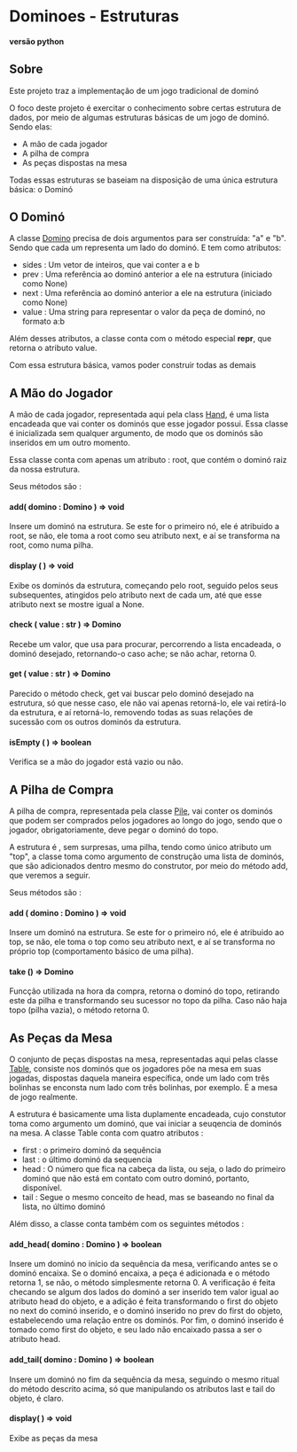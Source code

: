 # Dominoes - Estruturas
#### versão python

## Sobre

Este projeto traz a implementação de um jogo tradicional de dominó

O foco deste projeto é exercitar o conhecimento sobre certas estrutura de dados, por meio de algumas estruturas básicas de um jogo de dominó. Sendo elas:

- A mão de cada jogador
- A pilha de compra
- As peças dispostas na mesa

Todas essas estruturas se baseiam na disposição de uma única estrutura básica: o Dominó

## O Dominó

A classe [Domino](python/scripts/domino.py) precisa de dois argumentos para ser construída: "a" e "b". Sendo que cada um representa um lado do dominó. E tem como atributos:

- sides : Um vetor de inteiros, que vai conter a e b
- prev : Uma referência ao dominó anterior a ele na estrutura (iniciado como None)
- next : Uma referência ao dominó anterior a ele na estrutura (iniciado como None)
- value : Uma string para representar o valor da peça de dominó, no formato a:b

Além desses atributos, a classe conta com o método especial __repr__, que retorna o atributo value.

Com essa estrutura básica, vamos poder construir todas as demais

## A Mão do Jogador

A mão de cada jogador, representada aqui pela class [Hand](https://github.com/Tubskleyson/Dominoes/blob/ed627f2e4221dff5eb5cb81756e448f77cbe77df/python/scripts/structures.py#L1-L66), é uma lista encadeada que vai conter os dominós que esse jogador possui. Essa classe é inicializada sem qualquer argumento, de modo que os dominós são inseridos em um outro momento.

Essa classe conta com apenas um atributo : root, que contém o dominó raiz da nossa estrutura. 

Seus métodos são : 

#### add( domino : Domino ) => void 

Insere um dominó na estrutura. Se este for o primeiro nó, ele é atribuido a root, se não, ele toma a root como seu atributo next, e aí se transforma na root, como numa pilha.

#### display ( ) => void 

Exibe os dominós da estrutura, começando pelo root, seguido pelos seus subsequentes, atingidos pelo atributo next de cada um, até que esse atributo next se mostre igual a None.

#### check ( value : str ) => Domino  

Recebe um valor, que usa para procurar, percorrendo a lista encadeada, o dominó desejado, retornando-o caso ache; se não achar, retorna 0.

#### get ( value : str ) => Domino 

Parecido o método check, get vai buscar pelo dominó desejado na estrutura, só que nesse caso, ele não vai apenas retorná-lo, ele vai retirá-lo da estrutura, e aí retorná-lo, removendo todas as suas relações de sucessão com os outros dominós da estrutura.

#### isEmpty ( ) => boolean  

Verifica se a mão do jogador está vazio ou não.


## A Pilha de Compra

A pilha de compra, representada pela classe [Pile](https://github.com/Tubskleyson/Dominoes/blob/78b8721c39c53c0690bd7d9fd62ea148585baf5e/python/scripts/structures.py#L66-L91), vai conter os dominós que podem ser comprados pelos jogadores ao longo do jogo, sendo que o jogador, obrigatoriamente, deve pegar o dominó do topo.

A estrutura é , sem surpresas, uma pilha, tendo como único atributo um "top", a classe toma como argumento de construção uma lista de dominós, que são adicionados dentro mesmo do construtor, por meio do método add, que veremos a seguir.

Seus métodos são : 

#### add ( domino : Domino ) => void

Insere um dominó na estrutura. Se este for o primeiro nó, ele é atribuido ao top, se não, ele toma o top como seu atributo next, e aí se transforma no próprio top (comportamento básico de uma pilha).

#### take () => Domino

Funcção utilizada na hora da compra, retorna o dominó do topo, retirando este da pilha e transformando seu sucessor no topo da pilha. Caso não haja topo (pilha vazia), o método retorna 0.

## As Peças da Mesa

O conjunto de peças dispostas na mesa, representadas aqui pelas classe [Table](https://github.com/Tubskleyson/Dominoes/blob/41684f263ac9e690f4cf2c3945bf189a8bc34c48/python/scripts/structures.py#L93-L154), consiste nos dominós que os jogadores põe na mesa em suas jogadas, dispostas daquela maneira específica, onde um lado com três bolinhas se enconsta num lado com três bolinhas, por exemplo. É a mesa de jogo realmente.

A estrutura é basicamente uma lista duplamente encadeada, cujo constutor toma como argumento um dominó, que vai iniciar a seuqencia de dominós na mesa. A classe Table conta com quatro atributos :

- first : o primeiro dominó da sequência
- last : o último dominó da sequencia
- head : O número que fica na cabeça da lista, ou seja, o lado do primeiro dominó que não está em contato com outro dominó, portanto, disponível.
- tail : Segue o mesmo conceito de head, mas se baseando no final da lista, no último dominó

Além disso, a classe conta também com os seguintes métodos :

#### add_head( domino : Domino ) => boolean

Insere um dominó no início da sequência da mesa, verificando antes se o dominó encaixa. Se o dominó encaixa, a peça é adicionada e o método retorna 1, se não, o método simplesmente retorna 0. A verificação é feita checando se algum dos lados do dominó a ser inserido tem valor igual ao atributo head do objeto, e a adição é feita transformando o first do objeto no next do cominó inserido, e o dominó inserido no prev do first do objeto, estabelecendo uma relação entre os dominós. Por fim, o dominó inserido é tomado como first do objeto, e seu lado não encaixado passa a ser o atributo head.

#### add_tail( domino : Domino ) => boolean

Insere um dominó no fim da sequência da mesa, seguindo o mesmo ritual do método descrito acima, só que manipulando os atributos last e tail do objeto, é claro.

#### display( ) => void

Exibe as peças da mesa
